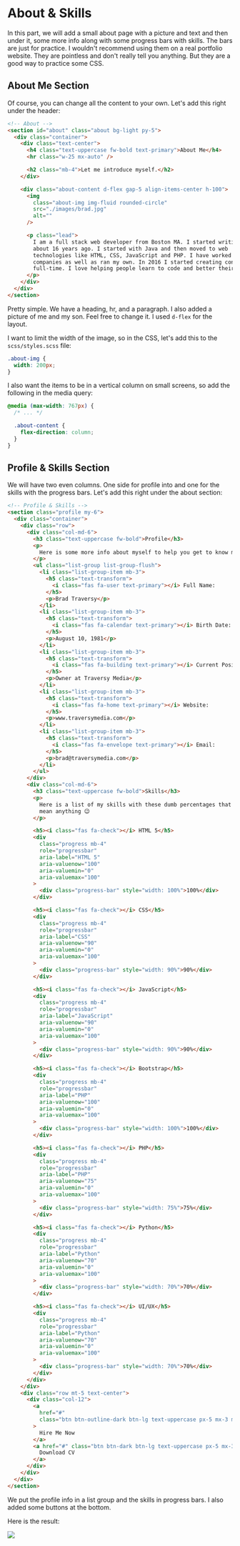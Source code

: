 # About & Skills

In this part, we will add a small about page with a picture and text and then under it, some more info along with some progress bars with skills. The bars are just for practice. I wouldn't recommend using them on a real portfolio website. They are pointless and don't really tell you anything. But they are a good way to practice some CSS.

## About Me Section

Of course, you can change all the content to your own. Let's add this right under the header:

```html
<!-- About -->
<section id="about" class="about bg-light py-5">
  <div class="container">
    <div class="text-center">
      <h4 class="text-uppercase fw-bold text-primary">About Me</h4>
      <hr class="w-25 mx-auto" />

      <h2 class="mb-4">Let me introduce myself.</h2>
    </div>

    <div class="about-content d-flex gap-5 align-items-center h-100">
      <img
        class="about-img img-fluid rounded-circle"
        src="./images/brad.jpg"
        alt=""
      />

      <p class="lead">
        I am a full stack web developer from Boston MA. I started writing code
        about 16 years ago. I started with Java and then moved to web
        technologies like HTML, CSS, JavaScript and PHP. I have worked for
        companies as well as ran my own. In 2016 I started creating content
        full-time. I love helping people learn to code and better their lives.
      </p>
    </div>
  </div>
</section>
```

Pretty simple. We have a heading, hr, and a paragraph. I also added a picture of me and my son. Feel free to change it. I used `d-flex` for the layout.

I want to limit the width of the image, so in the CSS, let's add this to the `scss/styles.scss` file:

```css
.about-img {
  width: 200px;
}
```

I also want the items to be in a vertical column on small screens, so add the following in the media query:

```css
@media (max-width: 767px) {
  /* ... */

  .about-content {
    flex-direction: column;
  }
}
```

## Profile & Skills Section

We will have two even columns. One side for profile into and one for the skills with the progress bars. Let's add this right under the about section:

```html
<!-- Profile & Skills -->
<section class="profile my-6">
  <div class="container">
    <div class="row">
      <div class="col-md-6">
        <h3 class="text-uppercase fw-bold">Profile</h3>
        <p>
          Here is some more info about myself to help you get to know me better.
        </p>
        <ul class="list-group list-group-flush">
          <li class="list-group-item mb-3">
            <h5 class="text-transform">
              <i class="fas fa-user text-primary"></i> Full Name:
            </h5>
            <p>Brad Traversy</p>
          </li>
          <li class="list-group-item mb-3">
            <h5 class="text-transform">
              <i class="fas fa-calendar text-primary"></i> Birth Date:
            </h5>
            <p>August 10, 1981</p>
          </li>
          <li class="list-group-item mb-3">
            <h5 class="text-transform">
              <i class="fas fa-building text-primary"></i> Current Position:
            </h5>
            <p>Owner at Traversy Media</p>
          </li>
          <li class="list-group-item mb-3">
            <h5 class="text-transform">
              <i class="fas fa-home text-primary"></i> Website:
            </h5>
            <p>www.traversymedia.com</p>
          </li>
          <li class="list-group-item mb-3">
            <h5 class="text-transform">
              <i class="fas fa-envelope text-primary"></i> Email:
            </h5>
            <p>brad@traversymedia.com</p>
          </li>
        </ul>
      </div>
      <div class="col-md-6">
        <h3 class="text-uppercase fw-bold">Skills</h3>
        <p>
          Here is a list of my skills with these dumb percentages that don't
          mean anything 😉
        </p>

        <h5><i class="fas fa-check"></i> HTML 5</h5>
        <div
          class="progress mb-4"
          role="progressbar"
          aria-label="HTML 5"
          aria-valuenow="100"
          aria-valuemin="0"
          aria-valuemax="100"
        >
          <div class="progress-bar" style="width: 100%">100%</div>
        </div>

        <h5><i class="fas fa-check"></i> CSS</h5>
        <div
          class="progress mb-4"
          role="progressbar"
          aria-label="CSS"
          aria-valuenow="90"
          aria-valuemin="0"
          aria-valuemax="100"
        >
          <div class="progress-bar" style="width: 90%">90%</div>
        </div>

        <h5><i class="fas fa-check"></i> JavaScript</h5>
        <div
          class="progress mb-4"
          role="progressbar"
          aria-label="JavaScript"
          aria-valuenow="90"
          aria-valuemin="0"
          aria-valuemax="100"
        >
          <div class="progress-bar" style="width: 90%">90%</div>
        </div>

        <h5><i class="fas fa-check"></i> Bootstrap</h5>
        <div
          class="progress mb-4"
          role="progressbar"
          aria-label="PHP"
          aria-valuenow="100"
          aria-valuemin="0"
          aria-valuemax="100"
        >
          <div class="progress-bar" style="width: 100%">100%</div>
        </div>

        <h5><i class="fas fa-check"></i> PHP</h5>
        <div
          class="progress mb-4"
          role="progressbar"
          aria-label="PHP"
          aria-valuenow="75"
          aria-valuemin="0"
          aria-valuemax="100"
        >
          <div class="progress-bar" style="width: 75%">75%</div>
        </div>

        <h5><i class="fas fa-check"></i> Python</h5>
        <div
          class="progress mb-4"
          role="progressbar"
          aria-label="Python"
          aria-valuenow="70"
          aria-valuemin="0"
          aria-valuemax="100"
        >
          <div class="progress-bar" style="width: 70%">70%</div>
        </div>

        <h5><i class="fas fa-check"></i> UI/UX</h5>
        <div
          class="progress mb-4"
          role="progressbar"
          aria-label="Python"
          aria-valuenow="70"
          aria-valuemin="0"
          aria-valuemax="100"
        >
          <div class="progress-bar" style="width: 70%">70%</div>
        </div>
      </div>
    </div>
    <div class="row mt-5 text-center">
      <div class="col-12">
        <a
          href="#"
          class="btn btn-outline-dark btn-lg text-uppercase px-5 mx-3 my-2"
        >
          Hire Me Now
        </a>
        <a href="#" class="btn btn-dark btn-lg text-uppercase px-5 mx-3 my-2">
          Download CV
        </a>
      </div>
    </div>
  </div>
</section>
```

We put the profile info in a list group and the skills in progress bars. I also added some buttons at the bottom.

Here is the result:

<img src="./images/portfolio2.png" />
